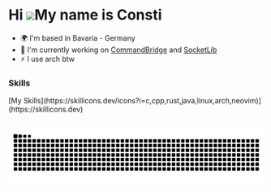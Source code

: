 Hi ![](https://user-images.githubusercontent.com/18350557/176309783-0785949b-9127-417c-8b55-ab5a4333674e.gif)My name is Consti
==============================================================================================================================

* 🌍  I'm based in Bavaria - Germany
* 🚀  I'm currently working on [CommandBridge](https://github.com/72-S/CommandBridge) and [SocketLib](https://github.com/72-S/SocketLib)
* ⚡  I use arch btw

### Skills

<p align="left">
[My Skills](https://skillicons.dev/icons?i=c,cpp,rust,java,linux,arch,neovim)](https://skillicons.dev)
</p>

<br clear="both">

<img src="https://raw.githubusercontent.com/72-S/72-S/output/snake.svg" alt="Snake animation" />

###
